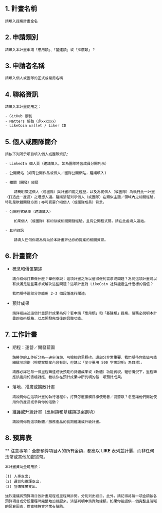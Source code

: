 ## 1. 計畫名稱
    請填入提案計畫全名
    
## 2. 申請類別 
    請填入本計畫申請「應用類」、「基建類」或「推廣類」？
    
## 3. 申請者名稱
    請填入個人或團隊的正式或常用名稱

## 4. 聯絡資訊
    請填入本計畫使用之：
    
    - GitHub 帳號
    - Matters 帳號（＠xxxxxx）
    - LikeCoin wallet / Liker ID

## 5. 個人或團隊簡介
```
請依下列所示項目填入個人或團隊資訊:

- LinkedIn 個人頁（建議填入，如為團隊將各成員分開列示）

- 公開網站 (如有公開作品或個人／團隊公開網站，建議填入)

- 相關（開發）經歷

    請簡明描述個人（或團隊）與計畫相關之經歷，以及為何個人（或團隊）為執行此一計畫（打造此一產品）之理想人選。建議清楚列示個人（或團隊）在類似主題／領域內之相關經驗，特別是軟體開發方面；亦可扼要介紹個人（或團隊成員）背景。 

- 公開程式碼庫（建議填入）

    如果個人（或團隊）有相似或相關開發經驗，且有公開程式碼，請在此處填入連結。

- 其他資訊

    請填入任何你認為有助於本計畫評估你的提案的相關資訊。
```

## 6. 計畫簡介

- 概念和價值闡述
 
    ```
    請介紹你打算做什麼？舉例來說：這項計畫之所以值得做的需求或問題？為何這項計畫可以有效滿足這些需求或解決這些問題？這項計畫對 LikeCoin 社群能產生什麼樣的價值？
    
    我們期待這部分你能用 2-3 個段落進行闡述。
    ```   
- 預計成果

    ```
    請詳細描述這個計畫預計成果為何？若申請「應用類」和「基建類」提案，請務必說明本計畫的技術規格，以及開發完成後的具體功能。
   ``` 

## 7. 工作計畫

- 期程：運營／開發藍圖
    ```
    請將你的工作拆分為一連串清楚、可檢核的里程碑。這部分非常重要，我們期待你能儘可能細緻地規劃（視提案提案內容有別，但請以「至少要用 500 字來說明」為目標）。

    請務必詳述每一個里程碑達成後預期的具體成果或（軟體）功能實現。理想情況下，里程碑應該能用於直椄對應、檢核你在預計成果中所列明的每一項預計成果。
    ```
    
- 落地、推廣或擴散計畫
    ```
    請說明你在這項計畫的執行過程中，打算怎麼接觸目標使用者／閱聽眾？怎麼讓他們開始使用你的產品或參與你的活動？
    ```
    
- 維護或升級計畫（應用類和基建類提案選填）
    ```
    請說明你對這項軟體／服務產品的長期維護或升級計畫。
    ```

## 8. 預算表

** 注意事項：全部預算項目內的所有金額，都應以 **LIKE** 表列並計價，而非任何法幣或其他加密貨幣。 

    本計畫資助金可用於： 
    
    (1) 人事支出; 
    (2) 運營和維護支出; 
    (3) 宣傳推廣支出。
    
    強烈建議將預算項目依計畫期程或里程碑拆開，分別列出細目。此外，請記得將每一項金額按各預算項目或分段里程碑完整地加總起來，清楚列明申請資助總額。如果你能提供一個完整且清晰的預算圖表，對審核將會非常有幫助。








